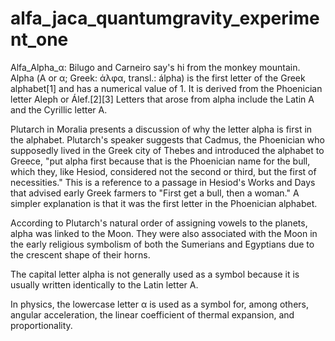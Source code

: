 # alfa_jaca_quantumgravity_experiment_one
Alfa_Alpha_α: Bilugo and Carneiro say's hi from the monkey mountain.
Alpha (Α or α; Greek: άλφα, transl.: álpha) is the first letter of the Greek alphabet[1] and has a numerical value of 1. It is derived from the Phoenician letter Aleph or Álef.[2][3] Letters that arose from alpha include the Latin A and the Cyrillic letter A.

Plutarch in Moralia presents a discussion of why the letter alpha is first in the alphabet. Plutarch's speaker suggests that Cadmus, the Phoenician who supposedly lived in the Greek city of Thebes and introduced the alphabet to Greece, "put alpha first because that is the Phoenician name for the bull, which they, like Hesiod, considered not the second or third, but the first of necessities." This is a reference to a passage in Hesiod's Works and Days that advised early Greek farmers to "First get a bull, then a woman." A simpler explanation is that it was the first letter in the Phoenician alphabet.

According to Plutarch's natural order of assigning vowels to the planets, alpha was linked to the Moon. They were also associated with the Moon in the early religious symbolism of both the Sumerians and Egyptians due to the crescent shape of their horns.

The capital letter alpha is not generally used as a symbol because it is usually written identically to the Latin letter A.

In physics, the lowercase letter α is used as a symbol for, among others, angular acceleration, the linear coefficient of thermal expansion, and proportionality.
